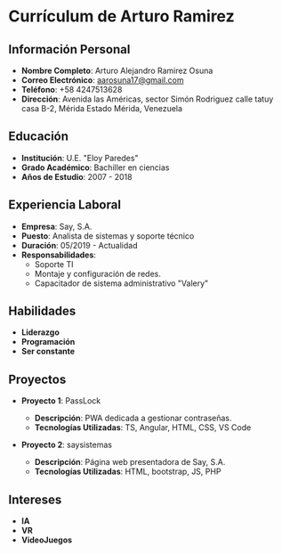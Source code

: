# Currículum de Arturo Ramirez

## Información Personal
- **Nombre Completo**: Arturo Alejandro Ramirez Osuna
- **Correo Electrónico**: aarosuna17@gmail.com
- **Teléfono**: +58 4247513628
- **Dirección**: Avenida las Américas, sector Simón Rodriguez calle tatuy casa B-2, Mérida Estado Mérida, Venezuela

## Educación
- **Institución**: U.E. "Eloy Paredes"
- **Grado Académico**: Bachiller en ciencias
- **Años de Estudio**: 2007 - 2018

## Experiencia Laboral
- **Empresa**: Say, S.A.
- **Puesto**: Analista de sistemas y soporte técnico
- **Duración**: 05/2019 - Actualidad
- **Responsabilidades**:
  - Soporte TI
  - Montaje y configuración de redes.
  - Capacitador de sistema administrativo "Valery"

## Habilidades
- **Liderazgo**
- **Programación**
- **Ser constante**

## Proyectos
- **Proyecto 1**: PassLock
  - **Descripción**: PWA dedicada a gestionar contraseñas.
  - **Tecnologías Utilizadas**: TS, Angular, HTML, CSS, VS Code

- **Proyecto 2**: saysistemas
    - **Descripción**: Página web presentadora de Say, S.A.
    - **Tecnologías Utilizadas**: HTML, bootstrap, JS, PHP

## Intereses
- **IA**
- **VR**
- **VideoJuegos**
